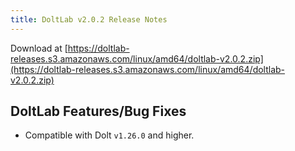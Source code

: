 ```yaml
---
title: DoltLab v2.0.2 Release Notes
---
```


Download at [https://doltlab-releases.s3.amazonaws.com/linux/amd64/doltlab-v2.0.2.zip](https://doltlab-releases.s3.amazonaws.com/linux/amd64/doltlab-v2.0.2.zip)

## DoltLab Features/Bug Fixes
* Compatible with Dolt `v1.26.0` and higher.
